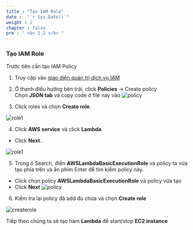 ```yaml
---
title : "Tạo IAM Role"
date :  "`r Sys.Date()`" 
weight : 2 
chapter : false
pre : " <b> 2.2 </b> "
---
```


### Tạo IAM Role

Trước tiên cần tạo IAM Policy 
1. Truy cập vào [giao diện quản trị dịch vụ IAM](https://console.aws.amazon.com/iamv2/)
2. Ở thanh điều hướng bên trái, click  **Policies** -> Create policy  
Chọn **JSON tab** và copy code ở file này vào 
![policy](/images/2.prerequisite/038-iamrole.png)

3. Click roles và chọn **Create role**.  

![role1](/images/2.prerequisite/039-iamrole.png)

4. Click **AWS service** và click **Lambda**. 
  + Click **Next**.  

![role1](/images/2.prerequisite/040-iamrole.png)

5. Trong ô Search, điền **AWSLambdaBasicExecutionRole** và policy ta vừa tạo phía trên và ấn phím Enter để tìm kiếm policy này.
  + Click chọn policy **AWSLambdaBasicExecutionRole** và policy vừa tạo
  + Click **Next**
![policy](/images/2.prerequisite/041-iamrole.png)

6. Kiểm tra lại policy đã add đủ chưa và chọn **Create role**

![createrole](/images/2.prerequisite/042-iamrole.png)

Tiếp theo chúng ta sẽ tạo hàm **Lambda** để start/stop **EC2 instance**